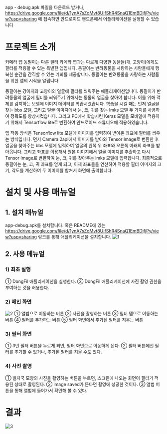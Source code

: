 app - debug.apk 파일을 다운로드 받거나, https://drive.google.com/file/d/1ynA7sZoMvt8UIfShR4SnaQ1EmBDjfjPy/view?usp=sharing 에 접속하면
안드로이드 핸드폰에서 어플리케이션을 실행할 수 있습니다

# 프로젝트 소개
카메라 앱 동필이는 다른 필터 카메라 앱과는 다르게 다양한 동물들(개, 고양이)에게도 필터를 적용할 수 있는 특별한 앱입니다. 동필이는 반려동물을 사랑하는 사람들에게 행복한 순간을 간직할 수 있는 기회를 제공합니다. 동필이는 반려동물을 사랑하는 사람들을 위한 앱의 시작을 알립니다.

동필이는 강아지와 고양이의 얼굴에 필터를 씌워주는 애플리케이션입니다. 동필이가 반려동물의 얼굴에 필터를 씌워주기 위해서는 동물의 얼굴을 찾아야 합니다. 이를 위해 객체를 감지하는 모델에 이미지 데이터를 학습시켰습니다. 학습을 시킬 때는 먼저 얼굴을 찾는 bbs 모델, 그리고 얼굴 이미지에서 눈, 코, 귀를 찾는 lmks 모델 두 가지를 사용하여 정확도를 향상시켰습니다. 그리고 PC에서 학습시킨 Keras 모델을 모바일에 적용하기 위해서 Tensorflow lite로 변환하여 안드로이드 스튜디오에 적용하였습니다. 

앱 작동 방식은 Tensorflow lite 모델에 이미지를 입력하여 받아온 좌표에 필터를 씌우는 방식입니다. 먼저 Camera 2api에서 이미지를 받아와 Tensor Image로 변환한 후 얼굴을 찾아주는 bbs 모델에 입력하여 얼굴의 왼쪽 위 좌표와 오른쪽 아래의 좌표를 받아옵니다. 그리고 좌표를 이용해서 원본 이미지에서 얼굴 이미지를 추출하고 다시 Tensor Image로 변환하여 눈, 코, 귀를 찾아주는 lmks 모델에 입력합니다. 최종적으로 동필이는 눈, 코, 귀 좌표를 얻게 되고, 이제 좌표들을 연산하여 적용할 필터 이미지의 크기, 각도를 계산하여 두 이미지를 합쳐서 화면에 출력합니다.

# 설치 및 사용 매뉴얼
## 1. 설치 매뉴얼
app-debug.apk를 설치합니다. 
혹은 README에 있는
https://drive.google.com/file/d/1ynA7sZoMvt8UIfShR4SnaQ1EmBDjfjPy/view?usp=sharing 
링크를 통해 애플리케이션을 설치합니다.
![1](https://github.com/arthur12hjh/practice_project/assets/90200225/0a2ee7ec-5cdd-4810-a8ba-39f47c49ef85)

## 2. 사용 메뉴얼

### 1) 최초 실행
① DongFil 애플리케이션을 실행한다.
② DongFil 애플리케이션에 사진 촬영 권한을 부여하는 것을 허용한다.

### 2) 메인 화면
![2](https://github.com/arthur12hjh/practice_project/assets/90200225/eacf56bd-c891-42d6-9f52-afbd1c7f6add)
① 앨범으로 이동하는 버튼
② 사진을 촬영하는 버튼
③ 필터 탭으로 이동하는 버튼
④ 필터를 추가하는 버튼
⑤ 필터 화면에서 추가된 필터를 지우는 버튼

### 3) 필터 화면
① 3번 필터 버튼을 누르게 되면, 필터 화면으로 이동하게 된다.
② 필터 버튼에선 필터를 추가할 수 있거나, 추가된 필터를 지울 수도 있다.

### 4) 사진 촬영
① 발자국 모양의 사진을 촬영하는 버튼을 누르면, 스크린에 나오는 화면이 필터가 적용된 상태로 촬영된다.
② image saved가 뜬다면 촬영에 성공한 것이다.
③ 앨범 버튼을 통해 앨범에 들어가서 확인해 볼 수 있다.

# 결과
![3](https://github.com/arthur12hjh/practice_project/assets/90200225/e875805f-b0c2-482e-a840-f6aca333686f)
